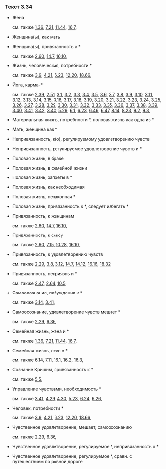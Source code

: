 ### Текст 3.34
	
- Жена

	см. также  [1.36](../01/0136.md),  [7.21](../07/0721.md),  [11.44](../11/1144.md),  [16.7](../16/1607.md), 
	
- Женщина(ы), как мать

	
- Женщина(ы), привязанность к *

	см. также  [2.60](../02/0260.md),  [14.7](../14/1407.md),  [16.10](../16/1610.md), 
	
- Жизнь, человеческая, потребности *

	см. также  [3.9](../03/0309.md),  [4.21](../04/0421.md),  [6.23](../06/0623.md),  [12.20](../12/1220.md),  [18.66](../18/1866.md), 
	
- Йога, карма-*

	см. также  [2.39](../02/0239.md),  [2.51](../02/0251.md),  [3.1](../03/0301.md),  [3.2](../03/0302.md),  [3.3](../03/0303.md),  [3.4](../03/0304.md),  [3.5](../03/0305.md),  [3.6](../03/0306.md),  [3.7](../03/0307.md),  [3.8](../03/0308.md),  [3.9](../03/0309.md),  [3.10](../03/0310.md),  [3.11](../03/0311.md),  [3.12](../03/0312.md),  [3.13](../03/0313.md),  [3.14](../03/0314.md),  [3.15](../03/0315.md),  [3.16](../03/0316.md),  [3.17](../03/0317.md),  [3.18](../03/0318.md),  [3.19](../03/0319.md),  [3.20](../03/0320.md),  [3.21](../03/0321.md),  [3.22](../03/0322.md),  [3.23](../03/0323.md),  [3.24](../03/0324.md),  [3.25](../03/0325.md),  [3.26](../03/0326.md),  [3.27](../03/0327.md),  [3.28](../03/0328.md),  [3.29](../03/0329.md),  [3.30](../03/0330.md),  [3.31](../03/0331.md),  [3.32](../03/0332.md),  [3.33](../03/0333.md),  [3.35](../03/0335.md),  [3.36](../03/0336.md),  [3.37](../03/0337.md),  [3.38](../03/0338.md),  [3.39](../03/0339.md),  [3.40](../03/0340.md),  [3.41](../03/0341.md),  [3.42](../03/0342.md),  [3.43](../03/0343.md),  [5.29](../05/0529.md),  [6.1](../06/0601.md),  [6.23](../06/0623.md),  [6.46](../06/0646.md),  [6.47](../06/0647.md),  [8.14](../08/0814.md),  [8.23](../08/0823.md),  [9.2](../09/0902.md),  [9.3](../09/0903.md), 
	
- Материальная жизнь, потребности *, половая жизнь как одна из *

	
- Мать, женщина как *

	
- Непривязанность, к(о), регулируемому удовлетворению чувств

	
- Непривязанность, регулируемое удовлетворение чувств и *

	
- Половая жизнь, в браке

	
- Половая жизнь, в семейной жизни

	
- Половая жизнь, запреты в *

	
- Половая жизнь, как необходимая

	
- Половая жизнь, незаконная *

	
- Половая жизнь, привязанность к *, следует избегать *

	
- Привязанность, к женщинам

	см. также  [2.60](../02/0260.md),  [14.7](../14/1407.md),  [16.10](../16/1610.md), 
	
- Привязанность, к сексу

	см. также  [2.60](../02/0260.md),  [7.15](../07/0715.md),  [10.28](../10/1028.md),  [16.10](../16/1610.md), 
	
- Привязанность, к удовлетворению чувств

	см. также  [2.29](../02/0229.md),  [3.8](../03/0308.md),  [3.12](../03/0312.md),  [14.7](../14/1407.md),  [14.12](../14/1412.md),  [16.16](../16/1616.md),  [18.32](../18/1832.md), 
	
- Привязанность, неприязнь и *

	см. также  [2.47](../02/0247.md),  [2.64](../02/0264.md),  [10.5](../10/1005.md), 
	
- Самоосознание, побуждения к *

	см. также  [3.14](../03/0314.md),  [3.41](../03/0341.md), 
	
- Самоосознание, удовлетворение чувств мешает *

	см. также  [2.29](../02/0229.md),  [6.36](../06/0636.md), 
	
- Семейная жизнь, жена и *

	см. также  [1.36](../01/0136.md),  [7.21](../07/0721.md),  [11.44](../11/1144.md),  [16.7](../16/1607.md), 
	
- Семейная жизнь, секс в *

	см. также  [6.14](../06/0614.md),  [7.11](../07/0711.md),  [16.1](../16/1601.md),  [16.2](../16/1602.md),  [16.3](../16/1603.md), 
	
- Сознание Кришны, привязанность к *

	см. также  [5.5](../05/0505.md), 
	
- Управление чувствами, необходимость *

	см. также  [3.41](../03/0341.md),  [4.29](../04/0429.md),  [4.30](../04/0430.md),  [5.23](../05/0523.md),  [6.24](../06/0624.md),  [6.26](../06/0626.md), 
	
- Человек, потребности *

	см. также  [3.9](../03/0309.md),  [4.21](../04/0421.md),  [6.23](../06/0623.md),  [12.20](../12/1220.md),  [18.66](../18/1866.md), 
	
- Чувственное удовлетворение, мешает, самоосознанию

	см. также  [2.29](../02/0229.md),  [6.36](../06/0636.md), 
	
- Чувственное удовлетворение, регулируемое *, непривязанность к *

	
- Чувственное удовлетворение, регулируемое *, сравн. с путешествием по ровной дороге

